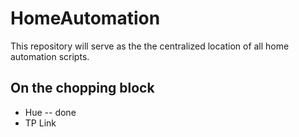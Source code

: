 # HomeAutomation
This repository will serve as the the centralized location of all home automation scripts.

## On the chopping block

* Hue -- done
* TP Link

